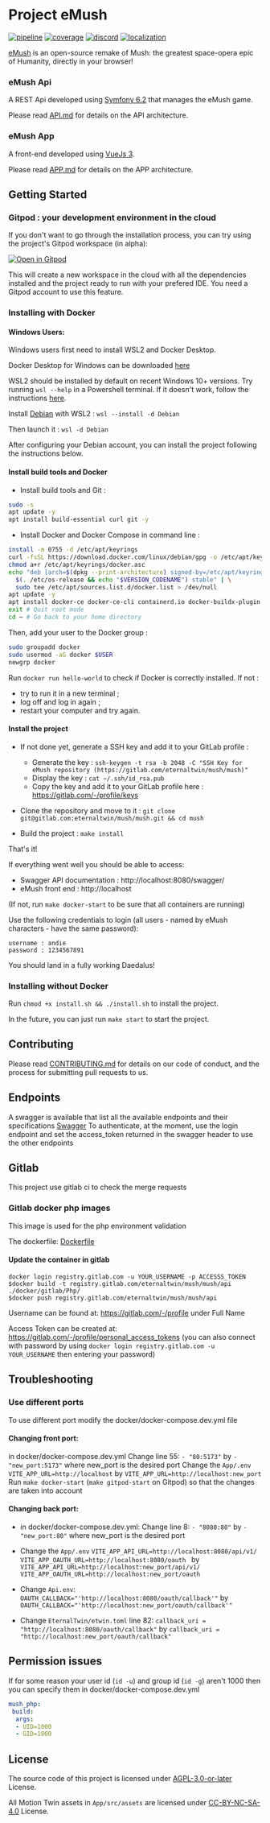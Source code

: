 # Project eMush

[![pipeline](https://gitlab.com/eternaltwin/mush/mush/badges/develop/pipeline.svg)](https://gitlab.com/eternaltwin/mush/mush/-/pipelines?ref=develop)
[![coverage](https://gitlab.com/eternaltwin/mush/mush/badges/develop/coverage.svg?job=api-test-develop&key_text=Backend+Coverage&key_width=130)](https://gitlab.com/eternaltwin/mush/mush/-/graphs/develop/charts)
[![discord](https://user-content.gitlab-static.net/7e2a439cd72fbe75267ad51eece2abd136f004b2/68747470733a2f2f696d672e736869656c64732e696f2f646973636f72642f363933303832303131343834363834333438)](https://discord.com/channels/693082011484684348/746873392463872071)
[![localization](https://user-content.gitlab-static.net/d208b981d10933645dfa09029e4afbd7ea88b82e/68747470733a2f2f6261646765732e63726f7764696e2e6e65742f652f36626663626161663734323533613238333761646162303566613035353165332f6c6f63616c697a65642e737667)](https://eternaltwin.crowdin.com/emush)

[eMush](https://emush.eternaltwin.org/) is an open-source remake of Mush: the greatest space-opera epic of Humanity, directly in your browser!

### eMush Api

A REST Api developed using [Symfony 6.2](https://symfony.com/doc/6.2/index.html) that manages the eMush game.

Please read [API.md](./Api/README.md) for details on the API architecture.

### eMush App

A front-end developed using [VueJs 3](https://vuejs.org/guide/introduction.html).

Please read [APP.md](./App/README.md) for details on the APP architecture.

## Getting Started

### Gitpod : your development environment in the cloud

If you don't want to go through the installation process, you can try using the project's Gitpod workspace (in alpha): 

[![Open in Gitpod](https://gitpod.io/button/open-in-gitpod.svg)](https://gitpod.io/#https://gitlab.com/eternaltwin/mush/mush)

This will create a new workspace in the cloud with all the dependencies installed and the project ready to run with your prefered IDE. You need a Gitpod account to use this feature.

### Installing with Docker

#### Windows Users:

Windows users first need to install WSL2 and Docker Desktop.

Docker Desktop for Windows can be downloaded [here](https://docs.docker.com/desktop/install/windows-install/)

WSL2 should be installed by default on recent Windows 10+ versions. Try running `wsl --help` in a Powershell terminal. If it doesn't work, follow the instructions [here](https://learn.microsoft.com/fr-fr/windows/wsl/install-manual).

Install [Debian](https://apps.microsoft.com/detail/9msvkqc78pk6) with WSL2 : `wsl --install -d Debian`

Then launch it : `wsl -d Debian`

After configuring your Debian account, you can install the project following the instructions below.

#### Install build tools and Docker

- Install build tools and Git :

```bash
sudo -s
apt update -y
apt install build-essential curl git -y
```
- Install Docker and Docker Compose in command line :

```bash
install -m 0755 -d /etc/apt/keyrings
curl -fsSL https://download.docker.com/linux/debian/gpg -o /etc/apt/keyrings/docker.asc
chmod a+r /etc/apt/keyrings/docker.asc
echo "deb [arch=$(dpkg --print-architecture) signed-by=/etc/apt/keyrings/docker.asc] https://download.docker.com/linux/debian \
  $(. /etc/os-release && echo "$VERSION_CODENAME") stable" | \
  sudo tee /etc/apt/sources.list.d/docker.list > /dev/null
apt update -y
apt install docker-ce docker-ce-cli containerd.io docker-buildx-plugin docker-compose-plugin -y
exit # Quit root mode
cd ~ # Go back to your home directory
```
Then, add your user to the Docker group :

```bash
sudo groupadd docker
sudo usermod -aG docker $USER
newgrp docker
```

Run `docker run hello-world` to check if Docker is correctly installed. If not :
- try to run it in a new terminal ;
- log off and log in again ;
- restart your computer and try again.

#### Install the project

- If not done yet, generate a SSH key and add it to your GitLab profile :
  - Generate the key : `ssh-keygen -t rsa -b 2048 -C "SSH Key for eMush repository (https://gitlab.com/eternaltwin/mush/mush)"`
  - Display the key : `cat ~/.ssh/id_rsa.pub`
  - Copy the key and add it to your GitLab profile here : https://gitlab.com/-/profile/keys

- Clone the repository and move to it : `git clone git@gitlab.com:eternaltwin/mush/mush.git && cd mush`

- Build the project : `make install`

That's it! 

If everything went well you should be able to access:
  - Swagger API documentation : http://localhost:8080/swagger/
  - eMush front end : http://localhost

(If not, run `make docker-start` to be sure that all containers are running)

Use the following credentials to login (all users - named by eMush characters - have the same password):
```
username : andie
password : 1234567891
```

You should land in a fully working Daedalus!

### Installing without Docker

Run `chmod +x install.sh && ./install.sh` to install the project.

In the future, you can just run `make start` to start the project.

## Contributing

Please read [CONTRIBUTING.md](./CONTRIBUTING.md) for details on our code of conduct, and the process for submitting pull requests to us.

## Endpoints
A swagger is available that list all the available endpoints and their specifications [Swagger](http://localhost:8080/swagger/)
To authenticate, at the moment, use the login endpoint and set the access_token returned in the swagger header to use the other endpoints

## Gitlab
This project use gitlab ci to check the merge requests

### Gitlab docker php images
This image is used for the php environment validation

The dockerfile: [Dockerfile](./docker/gitlab/Php/Dockerfile)

#### Update the container in gitlab

```
docker login registry.gitlab.com -u YOUR_USERNAME -p ACCESSS_TOKEN
$docker build -t registry.gitlab.com/eternaltwin/mush/mush/api ./docker/gitlab/Php/
$docker push registry.gitlab.com/eternaltwin/mush/mush/api
```
Username can be found at: https://gitlab.com/-/profile under Full Name

Access Token can be created at: https://gitlab.com/-/profile/personal_access_tokens
(you can also connect with password by using `docker login registry.gitlab.com -u YOUR_USERNAME` then entering your password)

## Troubleshooting

### Use different ports
To use different port modify the docker/docker-compose.dev.yml file

#### Changing front port:
in docker/docker-compose.dev.yml
Change line 55: `- "80:5173"` by `- "new_port:5173"` where new_port is the desired port
Change the `App/.env`
`VITE_APP_URL=http://localhost` by `VITE_APP_URL=http://localhost:new_port`
Run `make docker-start` (`make gitpod-start` on Gitpod) so that the changes are taken into account

#### Changing back port:
- in docker/docker-compose.dev.yml:
Change line 8: `- "8080:80"` by `- "new_port:80"` where new_port is the desired port
- Change the `App/.env`
`VITE_APP_API_URL=http://localhost:8080/api/v1/
VITE_APP_OAUTH_URL=http://localhost:8080/oauth
` by
`VITE_APP_API_URL=http://localhost:new_port/api/v1/
VITE_APP_OAUTH_URL=http://localhost:new_port/oauth`

- Change `Api.env`:
`OAUTH_CALLBACK="'http://localhost:8080/oauth/callback'"`
by
`OAUTH_CALLBACK="'http://localhost:new_port/oauth/callback'"`

- Change `EternalTwin/etwin.toml`
line 82: `callback_uri = "http://localhost:8080/oauth/callback"`
by `callback_uri = "http://localhost:new_port/oauth/callback"`

## Permission issues

If for some reason your user id (`id -u`) and group id (`id -g`) aren't 1000 then you can specify them in docker/docker-compose.dev.yml

``` yaml
mush_php:
 build:
  args:
  - UID=1000
  - GID=1000
```

## License

The source code of this project is licensed under [AGPL-3.0-or-later](LICENSE) License.

All Motion Twin assets in `App/src/assets` are licensed under [CC-BY-NC-SA-4.0](App/src/assets/LICENSE) License.
